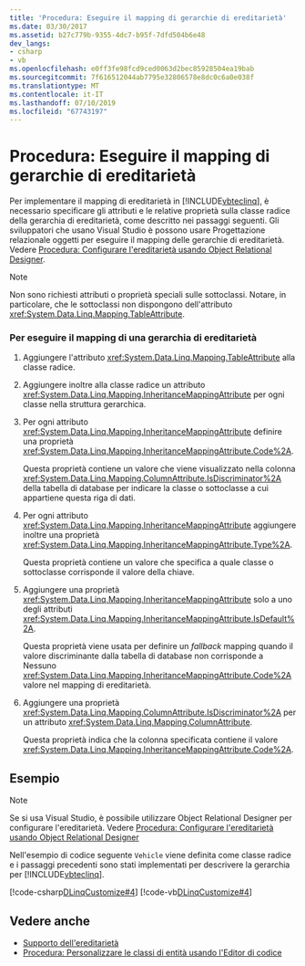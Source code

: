 ```yaml
---
title: 'Procedura: Eseguire il mapping di gerarchie di ereditarietà'
ms.date: 03/30/2017
ms.assetid: b27c779b-9355-4dc7-b95f-7dfd504b6e48
dev_langs:
- csharp
- vb
ms.openlocfilehash: e0ff3fe98fcd9ced0063d2bec85928504ea19bab
ms.sourcegitcommit: 7f616512044ab7795e32806578e8dc0c6a0e038f
ms.translationtype: MT
ms.contentlocale: it-IT
ms.lasthandoff: 07/10/2019
ms.locfileid: "67743197"
---
```

# <a name="how-to-map-inheritance-hierarchies"></a>Procedura: Eseguire il mapping di gerarchie di ereditarietà
Per implementare il mapping di ereditarietà in [!INCLUDE[vbteclinq](../../../../../../includes/vbteclinq-md.md)], è necessario specificare gli attributi e le relative proprietà sulla classe radice della gerarchia di ereditarietà, come descritto nei passaggi seguenti. Gli sviluppatori che usano Visual Studio è possono usare Progettazione relazionale oggetti per eseguire il mapping delle gerarchie di ereditarietà. Vedere [Procedura: Configurare l'ereditarietà usando Object Relational Designer](/visualstudio/data-tools/how-to-configure-inheritance-by-using-the-o-r-designer).  
  
> [!NOTE]
>  Non sono richiesti attributi o proprietà speciali sulle sottoclassi. Notare, in particolare, che le sottoclassi non dispongono dell'attributo <xref:System.Data.Linq.Mapping.TableAttribute>.  
  
### <a name="to-map-an-inheritance-hierarchy"></a>Per eseguire il mapping di una gerarchia di ereditarietà  
  
1. Aggiungere l'attributo <xref:System.Data.Linq.Mapping.TableAttribute> alla classe radice.  
  
2. Aggiungere inoltre alla classe radice un attributo <xref:System.Data.Linq.Mapping.InheritanceMappingAttribute> per ogni classe nella struttura gerarchica.  
  
3. Per ogni attributo <xref:System.Data.Linq.Mapping.InheritanceMappingAttribute> definire una proprietà <xref:System.Data.Linq.Mapping.InheritanceMappingAttribute.Code%2A>.  
  
     Questa proprietà contiene un valore che viene visualizzato nella colonna <xref:System.Data.Linq.Mapping.ColumnAttribute.IsDiscriminator%2A> della tabella di database per indicare la classe o sottoclasse a cui appartiene questa riga di dati.  
  
4. Per ogni attributo <xref:System.Data.Linq.Mapping.InheritanceMappingAttribute> aggiungere inoltre una proprietà <xref:System.Data.Linq.Mapping.InheritanceMappingAttribute.Type%2A>.  
  
     Questa proprietà contiene un valore che specifica a quale classe o sottoclasse corrisponde il valore della chiave.  
  
5. Aggiungere una proprietà <xref:System.Data.Linq.Mapping.InheritanceMappingAttribute> solo a uno degli attributi <xref:System.Data.Linq.Mapping.InheritanceMappingAttribute.IsDefault%2A>.  
  
     Questa proprietà viene usata per definire un *fallback* mapping quando il valore discriminante dalla tabella di database non corrisponde a Nessuno <xref:System.Data.Linq.Mapping.InheritanceMappingAttribute.Code%2A> valore nel mapping di ereditarietà.  
  
6. Aggiungere una proprietà <xref:System.Data.Linq.Mapping.ColumnAttribute.IsDiscriminator%2A> per un attributo <xref:System.Data.Linq.Mapping.ColumnAttribute>.  
  
     Questa proprietà indica che la colonna specificata contiene il valore <xref:System.Data.Linq.Mapping.InheritanceMappingAttribute.Code%2A>.  
  
## <a name="example"></a>Esempio  
  
> [!NOTE]
>  Se si usa Visual Studio, è possibile utilizzare Object Relational Designer per configurare l'ereditarietà. Vedere [Procedura: Configurare l'ereditarietà usando Object Relational Designer](/visualstudio/data-tools/how-to-configure-inheritance-by-using-the-o-r-designer)  
  
 Nell'esempio di codice seguente `Vehicle` viene definita come classe radice e i passaggi precedenti sono stati implementati per descrivere la gerarchia per [!INCLUDE[vbteclinq](../../../../../../includes/vbteclinq-md.md)].  
  
 [!code-csharp[DLinqCustomize#4](../../../../../../samples/snippets/csharp/VS_Snippets_Data/DLinqCustomize/cs/Program.cs#4)]
 [!code-vb[DLinqCustomize#4](../../../../../../samples/snippets/visualbasic/VS_Snippets_Data/DLinqCustomize/vb/Module1.vb#4)]  
  
## <a name="see-also"></a>Vedere anche

- [Supporto dell'ereditarietà](../../../../../../docs/framework/data/adonet/sql/linq/inheritance-support.md)
- [Procedura: Personalizzare le classi di entità usando l'Editor di codice](../../../../../../docs/framework/data/adonet/sql/linq/how-to-customize-entity-classes-by-using-the-code-editor.md)
